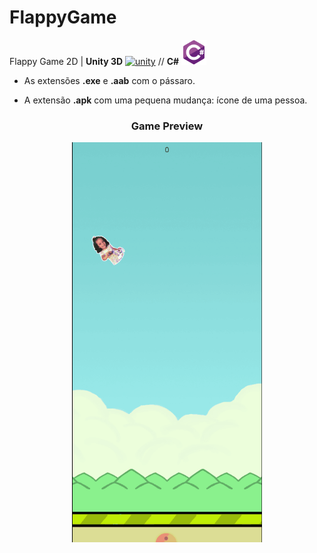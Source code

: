 # FlappyGame
Flappy Game 2D | **Unity 3D** <a href="https://unity.com/" target="_blank"><img src="https://www.vectorlogo.zone/logos/unity3d/unity3d-icon.svg" alt="unity" width="40" height="40"/></a> // **C#** <a href="https://docs.microsoft.com/en-us/dotnet/csharp/" target="_blank"><img src="https://raw.githubusercontent.com/devicons/devicon/master/icons/csharp/csharp-original.svg" alt="csharp" width="40" height="40"/></a>

- As extensões  **.exe** e **.aab** com o pássaro.

- A extensão **.apk** com uma pequena mudança: ícone de uma pessoa.



<h3 align="center">Game Preview</h3>
<p align="center"> <a target="_blank"> <img src="https://github.com/adrielfmuniz/FlappyGame/blob/main/Flappy%20Alt/Assets/flappyLara.gif" alt="Flappy_Lara" width="304" height="640"/> </a>

